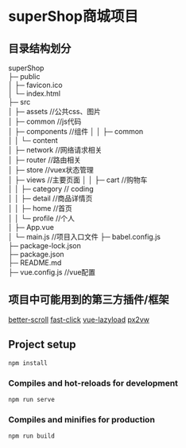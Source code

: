 # superShop商城项目
## 目录结构划分
superShop                                                        
├─ public                                
│  ├─ favicon.ico                        
│  └─ index.html                         
├─ src                                   
│  ├─ assets                           //公共css、图片                              
│  ├─ common                           //js代码        
│  ├─ components                       //组件
│  │  ├─ common                                       
│  │  └─ content                                  
│  ├─ network                          //网络请求相关                    
│  ├─ router                           //路由相关       
│  ├─ store                            //vuex状态管理           
│  ├─ views                            //主要页面
│  │  ├─ cart                          //购物车                 
│  │  ├─ category                      // coding    
│  │  ├─ detail                        //商品详情页             
│  │  ├─ home                          //首页         
│  │  └─ profile                       //个人       
│  ├─ App.vue                            
│  └─ main.js                          //项目入口文件
├─ babel.config.js                      
├─ package-lock.json                     
├─ package.json                          
├─ README.md                             
├─ vue.config.js                        //vue配置                           
## 项目中可能用到的第三方插件/框架
[better-scroll](https://github.com/ustbhuangyi/better-scroll)
[fast-click](https://github.com/ftlabs/fastclick)
[vue-lazyload](https://github.com/hilongjw/vue-lazyload)
[px2vw](https://github.com/evrone/postcss-px-to-viewport)
## Project setup
```
npm install
```

### Compiles and hot-reloads for development
```
npm run serve
```

### Compiles and minifies for production
```
npm run build
```

